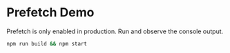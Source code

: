 # Prefetch Demo
Prefetch is only enabled in production. Run and observe the console output.

```bash
npm run build && npm start
```
